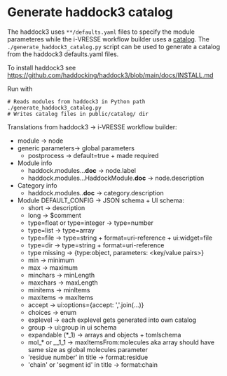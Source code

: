 # Generate haddock3 catalog

The haddock3 uses `**/defaults.yaml` files to specify the module parameteres while the i-VRESSE workflow builder uses a [catalog](../../README.md#catalog).
The `./generate_haddock3_catalog.py` script can be used to generate a catalog from the haddock3 defaults.yaml files.

To install haddock3 see https://github.com/haddocking/haddock3/blob/main/docs/INSTALL.md

Run with

```shell
# Reads modules from haddock3 in Python path
./generate_haddock3_catalog.py
# Writes catalog files in public/catalog/ dir
```

Translations from haddock3 -> i-VRESSE workflow builder:

* module -> node
* generic parameters-> global parameters
    * postprocess -> default=true + made required
* Module info
    * haddock.modules.<catagory>.<module>.__doc__ -> node.label
    * haddock.modules.<catagory>.<module>.HaddockModule.__doc__ -> node.description
* Category info
    * haddock.modules.<catagory>.__doc__ -> category.description
* Module DEFAULT_CONFIG -> JSON schema + UI schema:
    * short -> description
    * long -> $comment
    * type=float or type=integer -> type=number
    * type=list -> type=array
    * type=file -> type=string + format=uri-reference + ui:widget=file
    * type=dir -> type=string + format=uri-reference
    * type missing -> {type:object, parameters: <key/value pairs>}
    * min -> minimum
    * max -> maximum
    * minchars -> minLength
    * maxchars -> maxLength
    * minitems -> minItems
    * maxitems -> maxItems
    * accept -> ui:options={accept: ','.join(...)}
    * choices -> enum
    * explevel -> each explevel gets generated into own catalog
    * group -> ui:group in ui schema
    * expandable (*_1) -> arrays and objects + tomlschema
    * mol_* or *_*_1_1 -> maxItemsFrom:molecules aka array should have same size as global molecules parameter
    * 'residue number' in title -> format:residue
    * 'chain' or 'segment id' in title -> format:chain
